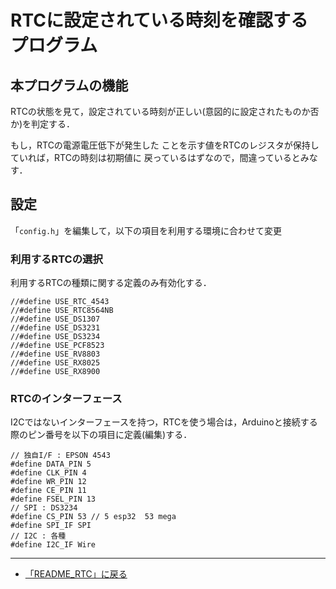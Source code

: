 
# RTCに設定されている時刻を確認するプログラム


## 本プログラムの機能

RTCの状態を見て，設定されている時刻が正しい(意図的に設定されたものか否か)を判定する．

もし，RTCの電源電圧低下が発生した
ことを示す値をRTCのレジスタが保持していれば，RTCの時刻は初期値に
戻っているはずなので，間違っているとみなす．



## 設定
「``config.h``」を編集して，以下の項目を利用する環境に合わせて変更




### 利用するRTCの選択
利用するRTCの種類に関する定義のみ有効化する．
```
//#define USE_RTC_4543
//#define USE_RTC8564NB
//#define USE_DS1307
//#define USE_DS3231
//#define USE_DS3234
//#define USE_PCF8523
//#define USE_RV8803
//#define USE_RX8025
//#define USE_RX8900
```

### RTCのインターフェース
I2Cではないインターフェースを持つ，RTCを使う場合は，Arduinoと接続する際のピン番号を以下の項目に定義(編集)する．
```
// 独自I/F : EPSON 4543
#define DATA_PIN 5
#define CLK_PIN 4
#define WR_PIN 12
#define CE_PIN 11
#define FSEL_PIN 13
// SPI : DS3234
#define CS_PIN 53 // 5 esp32  53 mega
#define SPI_IF SPI
// I2C : 各種
#define I2C_IF Wire
```

***
- [「README_RTC」に戻る](../README_RTC.md)
